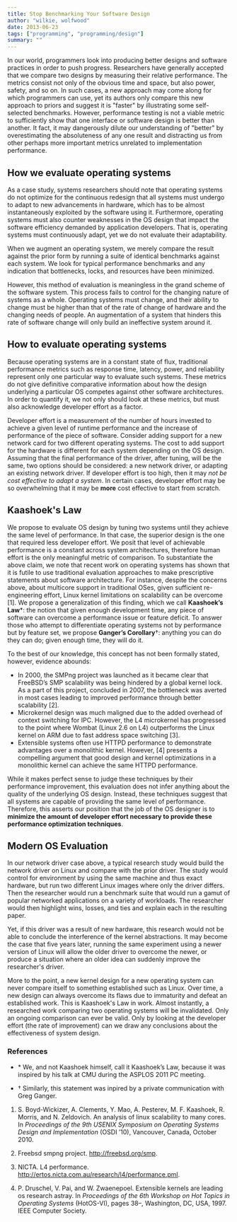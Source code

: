 ```yaml
---
title: Stop Benchmarking Your Software Design
author: "wilkie, wolfwood"
date: 2013-06-23
tags: ["programming", "programming/design"]
summary: ""
---
```


In our world, programmers look into producing better designs and software practices
in order to push progress. Researchers have generally accepted that we compare two designs by measuring
their relative performance. The metrics consist not only of the obvious time and space, but also power,
safety, and so on. In such cases, a new approach may come along for which programmers
can use, yet its authors only compare this new approach to priors and suggest it is "faster" by illustrating
some self-selected benchmarks. However, performance testing is not a viable metric to sufficiently show that
one interface or software design is better than another. It fact, it may dangerously dilute
our understanding of "better" by overestimating the absoluteness of any one result and
distracting us from other perhaps more important metrics unrelated to implementation performance.

## How we evaluate operating systems

As a case study, systems researchers should note that operating systems do not optimize for the continuous redesign that all systems must
undergo to adapt to new advancements in hardware, which has to be almost instantaneously
exploited by the software using it. Furthermore, operating systems must also counter weaknesses
in the OS design that impact the software efficiency demanded by application developers.
That is, operating systems must continuously adapt, yet we do not evaluate their adaptability.

When we augment an operating system, we merely compare the result against the prior form by
running a suite of identical benchmarks against each system. We look for typical performance
benchmarks and any indication that bottlenecks, locks, and resources have been minimized.

However, this method of evaluation is meaningless in the grand scheme of the software system.
This process fails to control for the changing nature of systems as a whole. Operating systems
must change, and their ability to change must be higher than that of the rate of change of
hardware and the changing needs of people. An augmentation of a system that hinders this
rate of software change will only build an ineffective system around it.

## How to evaluate operating systems

Because operating systems are in a constant state of flux, traditional performance metrics such as
response time, latency, power, and reliability represent only one particular way to evaluate such
systems. These metrics do not give definitive comparative information about how the design
underlying a particular OS competes against other software architectures. In order to quantify it,
we not only should look at these metrics, but must also acknowledge developer effort as a factor.

Developer effort is a measurement of the number of hours invested to achieve a given level of
runtime performance and the increase of performance of the piece of software. Consider adding
support for a new network card for two different operating systems. The cost to add support for
the hardware is different for each system depending on the OS design. Assuming that the final
performance of the driver, after tuning, will be the same, two options should be considered: a new
network driver, or adapting an existing network driver. If developer effort is too high, then it may
*not be cost effective to adapt a system*. In certain cases, developer effort may be so overwhelming
that it may be **more** cost effective to start from scratch.

## Kaashoek's Law

We propose to evaluate OS design by tuning two systems until they achieve the same level
of performance. In that case, the superior design is the one that required less developer effort.
We posit that level of achievable performance is a constant across system architectures, therefore
human effort is the only meaningful metric of comparison. To substantiate the above claim, we
note that recent work on operating systems has shown that it is futile to use traditional evaluation
approaches to make prescriptive statements about software architecture. For instance, despite
the concerns above, about multicore support in traditional OSes, given sufficient re-engineering
effort, Linux kernel limitations on scalability can be overcome [1]. We propose a generalization
of this finding, which we call **Kaashoek’s Law**\*: the notion that given enough development time,
any piece of software can overcome a performance issue or feature deficit. To answer those who
attempt to differentiate operating systems not by performance but by feature set, we propose
**Ganger’s Corollary**&dagger;: anything you can do they can do; given enough time, they will do it.

To the best of our knowledge, this concept has not been formally stated, however, evidence
abounds:

* In 2000, the SMPng project was launched as it became clear that FreeBSD’s SMP scalability was being hindered by a global kernel lock. As a part of this project, concluded in 2007, the
bottleneck was averted in most cases leading to improved performance through better scalability
[2].
* Microkernel design was much maligned due to the added overhead of context switching
for IPC. However, the L4 microkernel has progressed to the point where Wombat (Linux 2.6 on
L4) outperforms the Linux kernel on ARM due to fast address space switching [3].
* Extensible systems often use HTTPD performance to demonstrate advantages over a monolithic kernel.
However, [4] presents a compelling argument that good design and kernel optimizations in a
monolithic kernel can achieve the same HTTPD performance.

While it makes perfect sense to judge these techniques by their performance improvement,
this evaluation does not infer anything about the quality of the underlying OS design. Instead,
these techniques suggest that all systems are capable of providing the same level of performance.
Therefore, this asserts our position that the job of the OS designer is to **minimize the amount of
developer effort necessary to provide these performance optimization techniques**.

## Modern OS Evaluation

In our network driver case above, a typical research study would build the network driver on Linux
and compare with the prior driver. The study would control for environment by using the same machine
and thus exact hardware, but run two different Linux images where only the driver differs. Then the
researcher would run a benchmark suite that would run a gamut of popular networked applications
on a variety of workloads. The researcher would then highlight wins, losses, and ties and explain each
in the resulting paper.

Yet, if this driver was a result of new hardware, this research would not be able to conclude the
interference of the kernel abstractions. It may become the case that five years later, running the
same experiment using a newer version of Linux will allow the older driver to overcome the newer, or
produce a situation where an older idea can suddenly improve the researcher's driver.

More to the point, a new kernel design for a new operating system can never compare itself to something
established such as Linux. Over time, a new design can always overcome its flaws due to immaturity and
defeat an established work. This is Kaashoek's Law in work. Almost instantly, a researched work comparing
two operating systems will be invalidated. Only an ongoing comparison can ever be valid. Only by looking
at the developer effort (the rate of improvement) can we draw any conclusions about the effectiveness of
system design.

### References

* \* We, and not Kaashoek himself, call it Kaashoek’s Law, because it was inspired by his talk at CMU during the
ASPLOS 2011 PC meeting.

* &dagger; Similarly, this statement was inpired by a private communication with Greg Ganger.

1. S. Boyd-Wickizer, A. Clements, Y. Mao, A. Pesterev, M. F. Kaashoek, R. Morris, and N. Zeldovich. An analysis of linux scalability to many cores. In *Proceedings of the 9th USENIX
Symposium on Operating Systems Design and Implementation* (OSDI ’10), Vancouver, Canada, October 2010.

2. Freebsd smpng project. http://freebsd.org/smp.

3. NICTA. L4 performance. http://ertos.nicta.com.au/research/l4/performance.pml.

4. P. Druschel, V. Pai, and W. Zwaenepoel. Extensible kernels are leading os research astray.
In *Proceedings of the 6th Workshop on Hot Topics in Operating Systems* (HotOS-VI), pages 38–,
Washington, DC, USA, 1997. IEEE Computer Society.
